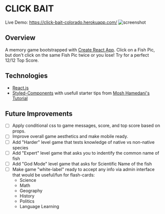# CLICK BAIT 

Live Demo: https://click-bait-colorado.herokuapp.com/
![screenshot](https://user-images.githubusercontent.com/5178260/51857251-f6d18d80-22ee-11e9-8f28-d817a14e9243.png)

## Overview

A memory game bootstrapped with [Create React App](https://github.com/facebook/create-react-app). 
Click on a Fish Pic, but don't click on the same Fish Pic twice or you lose!
Try for a perfect 12/12 Top Score.


## Technologies

  * [React.js](https://reactjs.org/)
  * [Styled-Components](https://www.styled-components.com/) with usefull starter tips from [Mosh Hamedani's Tutorial](https://programmingwithmosh.com/javascript/styled-components-react-applications/)


## Future Improvements
- [ ] Apply conditional css to game messages, score, and top score based on props.
- [ ] Improve overall game aesthetics and make mobile ready.
- [ ] Add "Harder" level game that tests knowledge of native vs non-native species
- [ ] Add "Expert" level game that asks you to indentify the common name of fish
- [ ] Add "God Mode" level game that asks for Scientific Name of the fish
- [ ] Make game "white-label" ready to accept any info via admin interface that would be useful/fun for flash-cards:
    * Science
    * Math
    * Geography
    * History
    * Politics
    * Language Learning
